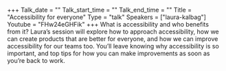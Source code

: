 +++
Talk_date = ""
Talk_start_time = ""
Talk_end_time = ""
Title = "Accessibility for everyone"
Type = "talk"
Speakers = ["laura-kalbag"]
Youtube = "FHw24eGHFik"
+++
What is accessibility and who benefits from it? Laura’s session will explore how to approach accessibility, how we can create products that are better for everyone, and how we can improve accessibility for our teams too. You’ll leave knowing why accessibility is so important, and top tips for how you can make improvements as soon as you’re back to work.
